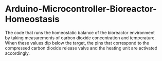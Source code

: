 # Arduino-Microcontroller-Bioreactor-Homeostasis
The code that runs the homeostatic balance of the bioreactor environment by taking measurements of carbon dioxide concentration and temperature. When these values dip below the target, the pins that correspond to the compressed carbon dioxide release valve and the heating unit are activated accordingly. 
